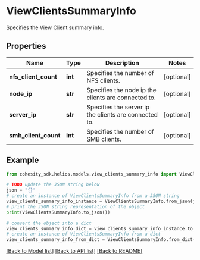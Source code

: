 # ViewClientsSummaryInfo

Specifies the View Client summary info.

## Properties

Name | Type | Description | Notes
------------ | ------------- | ------------- | -------------
**nfs_client_count** | **int** | Specifies the number of NFS clients. | [optional] 
**node_ip** | **str** | Specifies the node ip the clients are connected to. | [optional] 
**server_ip** | **str** | Specifies the server ip the clients are connected to. | [optional] 
**smb_client_count** | **int** | Specifies the number of SMB clients. | [optional] 

## Example

```python
from cohesity_sdk.helios.models.view_clients_summary_info import ViewClientsSummaryInfo

# TODO update the JSON string below
json = "{}"
# create an instance of ViewClientsSummaryInfo from a JSON string
view_clients_summary_info_instance = ViewClientsSummaryInfo.from_json(json)
# print the JSON string representation of the object
print(ViewClientsSummaryInfo.to_json())

# convert the object into a dict
view_clients_summary_info_dict = view_clients_summary_info_instance.to_dict()
# create an instance of ViewClientsSummaryInfo from a dict
view_clients_summary_info_from_dict = ViewClientsSummaryInfo.from_dict(view_clients_summary_info_dict)
```
[[Back to Model list]](../README.md#documentation-for-models) [[Back to API list]](../README.md#documentation-for-api-endpoints) [[Back to README]](../README.md)


